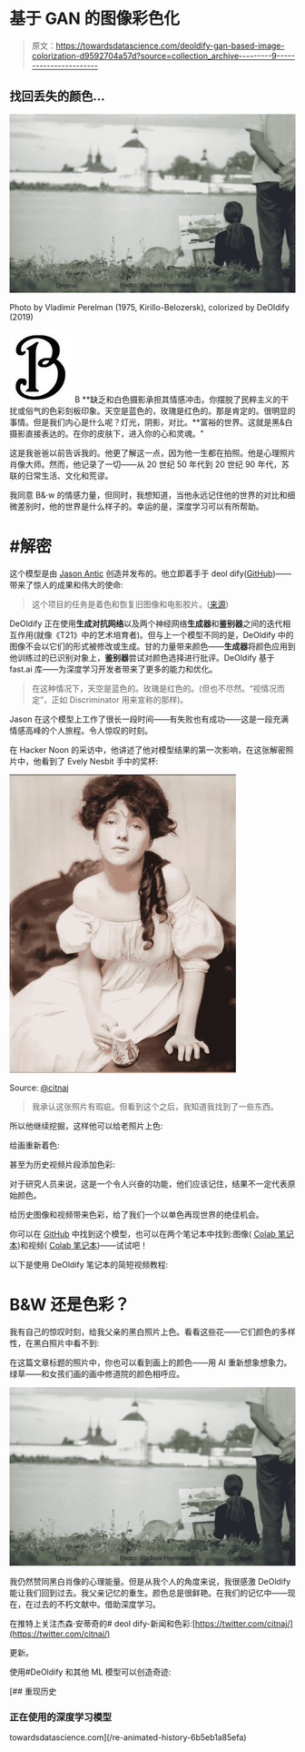# 基于 GAN 的图像彩色化

> 原文：<https://towardsdatascience.com/deoldify-gan-based-image-colorization-d9592704a57d?source=collection_archive---------9----------------------->

## 找回丢失的颜色…

![](img/514c6cca51e9465b7ea629d92d1f80e0.png)

Photo by Vladimir Perelman (1975, Kirillo-Belozersk), colorized by DeOldify (2019)

![B](img/b5c14894f3920127e09775ba3e711ed3.png)  B   **缺乏和白色摄影承担其情感冲击。你摆脱了民粹主义的干扰或俗气的色彩刻板印象。天空是蓝色的，玫瑰是红色的。那是肯定的。很明显的事情。但是我们内心是什么呢？灯光，阴影，对比。**富裕的世界。这就是黑&白摄影直接表达的。在你的皮肤下，进入你的心和灵魂。"

这是我爸爸以前告诉我的。他更了解这一点，因为他一生都在拍照。他是心理照片肖像大师。然而，他记录了一切——从 20 世纪 50 年代到 20 世纪 90 年代，苏联的日常生活、文化和荒谬。

我同意 B&·w 的情感力量，但同时，我想知道，当他永远记住他的世界的对比和细微差别时，他的世界是什么样子的。幸运的是，深度学习可以有所帮助。

# #解密

这个模型是由 [Jason Antic](https://twitter.com/citnaj) 创造并发布的。他立即着手于 deol dify([GitHub](https://github.com/jantic/DeOldify))——带来了惊人的成果和伟大的使命:

> 这个项目的任务是着色和恢复旧图像和电影胶片。([来源](https://github.com/jantic/DeOldify))

DeOldify 正在使用**生成对抗网络**以及两个神经网络**生成器**和**鉴别器**之间的迭代相互作用(就像《T21》中的艺术培育者)。但与上一个模型不同的是，DeOldify 中的图像不会以它们的形式被修改或生成。甘的力量带来颜色——**生成器**将颜色应用到他训练过的已识别对象上，**鉴别器**尝试对颜色选择进行批评。DeOldify 基于 fast.ai 库——为深度学习开发者带来了更多的能力和优化。

> 在这种情况下，天空是蓝色的。玫瑰是红色的。(但也不尽然。“视情况而定”，正如 Discriminator 用来宣称的那样)。

Jason 在这个模型上工作了很长一段时间——有失败也有成功——这是一段充满情感高峰的个人旅程。令人惊叹的时刻。

在 Hacker Noon 的采访中，他讲述了他对模型结果的第一次影响，在这张解密照片中，他看到了 Evely Nesbit 手中的奖杯:

![](img/4ef39725840bee08216505e575b852e2.png)

Source: [@citnaj](https://twitter.com/citnaj/status/1127972114542153728)

> 我承认这张照片有瑕疵。但看到这个之后，我知道我找到了一些东西。

所以他继续挖掘，这样他可以给老照片上色:

给画重新着色:

甚至为历史视频片段添加色彩:

对于研究人员来说，这是一个令人兴奋的功能，他们应该记住，结果不一定代表原始颜色。

给历史图像和视频带来色彩，给了我们一个以单色再现世界的绝佳机会。

你可以在 [GitHub](https://github.com/jantic/DeOldify) 中找到这个模型，也可以在两个笔记本中找到:图像( [Colab 笔记本](https://colab.research.google.com/github/jantic/DeOldify/blob/master/ImageColorizerColab.ipynb))和视频( [Colab 笔记本](https://colab.research.google.com/github/jantic/DeOldify/blob/master/VideoColorizerColab.ipynb))——试试吧！

以下是使用 DeOldify 笔记本的简短视频教程:

# B&W 还是色彩？

我有自己的惊叹时刻，给我父亲的黑白照片上色。看看这些花——它们颜色的多样性，在黑白照片中看不到:

在这篇文章标题的照片中，你也可以看到画上的颜色——用 AI 重新想象想象力。绿草——和女孩们画的画中修道院的颜色相呼应。

![](img/514c6cca51e9465b7ea629d92d1f80e0.png)

我仍然赞同黑白肖像的心理能量。但是从我个人的角度来说，我很感激 DeOldify 能让我们回到过去。我父亲记忆的重生。颜色总是很鲜艳。在我们的记忆中——现在，在过去的不朽文献中。借助深度学习。

在推特上关注杰森·安蒂奇的# deol dify-新闻和色彩:[https://twitter.com/citnaj/](https://twitter.com/citnaj/)

更新。

使用#DeOldify 和其他 ML 模型可以创造奇迹:

[](/re-animated-history-6b5eb1a85efa) [## 重现历史

### 正在使用的深度学习模型

towardsdatascience.com](/re-animated-history-6b5eb1a85efa)